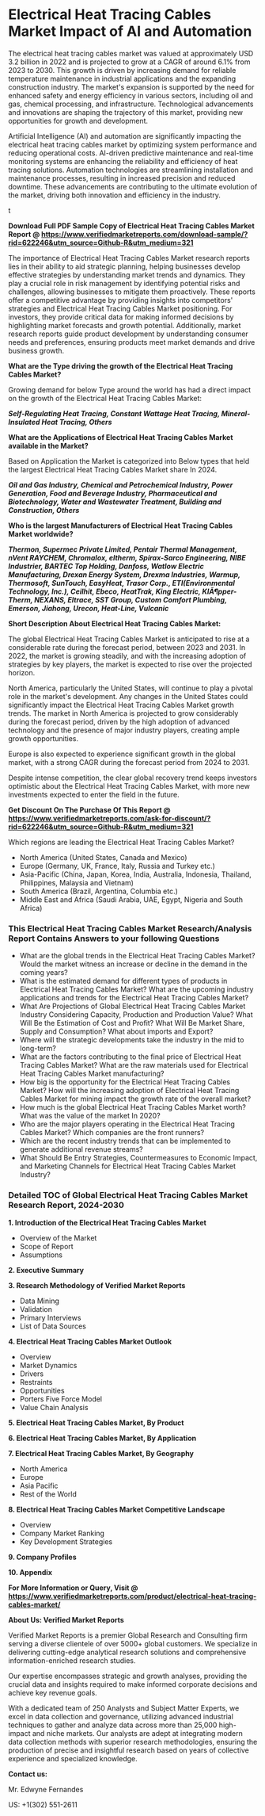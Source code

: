 <meta name="title" content="Global  Electrical Heat Tracing Cables Market Impact of AI and Automation"><meta name="description" content="  The electrical heat tracing cables market was valued at approximately USD 3.2 billion in 2022 and is projected to grow at a CAGR of around 6.1% from 2023 to 2030. Th"><meta name="title" content=" Electrical Heat Tracing Cables Market Size, Share, Scope, Trends, Growth, Opportunities, Analysis, Forecast"> <h1>Electrical Heat Tracing Cables Market Impact of AI and Automation</h1> <p>The electrical heat tracing cables market was valued at approximately USD 3.2 billion in 2022 and is projected to grow at a CAGR of around 6.1% from 2023 to 2030. This growth is driven by increasing demand for reliable temperature maintenance in industrial applications and the expanding construction industry. The market's expansion is supported by the need for enhanced safety and energy efficiency in various sectors, including oil and gas, chemical processing, and infrastructure. Technological advancements and innovations are shaping the trajectory of this market, providing new opportunities for growth and development.</p> <p>Artificial Intelligence (AI) and automation are significantly impacting the electrical heat tracing cables market by optimizing system performance and reducing operational costs. AI-driven predictive maintenance and real-time monitoring systems are enhancing the reliability and efficiency of heat tracing solutions. Automation technologies are streamlining installation and maintenance processes, resulting in increased precision and reduced downtime. These advancements are contributing to the ultimate evolution of the market, driving both innovation and efficiency in the industry.</p> t</p><p id="" class=""><strong>Download Full PDF Sample Copy of Electrical Heat Tracing Cables Market Report @ <a href="https://www.verifiedmarketreports.com/download-sample/?rid=622246&utm_source=Github-R&utm_medium=321" target="_blank">https://www.verifiedmarketreports.com/download-sample/?rid=622246&utm_source=Github-R&utm_medium=321</a></strong></p><p>The importance of&nbsp;Electrical Heat Tracing Cables Market research reports lies in their ability to aid strategic planning, helping businesses develop effective strategies by understanding market trends and dynamics. They play a crucial role in risk management by identifying potential risks and challenges, allowing businesses to mitigate them proactively. These reports offer a competitive advantage by providing insights into competitors' strategies and Electrical Heat Tracing Cables Market positioning. For investors, they provide critical data for making informed decisions by highlighting market forecasts and growth potential. Additionally, market research reports guide product development by understanding consumer needs and preferences, ensuring products meet market demands and drive business growth.</p><p><strong>What are the&nbsp;Type driving the growth of the Electrical Heat Tracing Cables Market?</strong></p><p id="" class="">Growing demand for below Type around the world has had a direct impact on the growth of the Electrical Heat Tracing Cables Market:</p><em><strong>Self-Regulating Heat Tracing, Constant Wattage Heat Tracing, Mineral-Insulated Heat Tracing, Others</strong></em></p><strong>What are the&nbsp;Applications&nbsp;of Electrical Heat Tracing Cables Market available in the Market?</strong></p><p id="" class="">Based on Application the Market is categorized into Below types that held the largest Electrical Heat Tracing Cables Market share In 2024.</p><em><strong>Oil and Gas Industry, Chemical and Petrochemical Industry, Power Generation, Food and Beverage Industry, Pharmaceutical and Biotechnology, Water and Wastewater Treatment, Building and Construction, Others</strong></em></p><strong>Who is the largest Manufacturers of Electrical Heat Tracing Cables Market worldwide?</strong></p><p><em><strong>Thermon, Supermec Private Limited, Pentair Thermal Management, nVent RAYCHEM, Chromalox, eltherm, Spirax-Sarco Engineering, NIBE Industrier, BARTEC Top Holding, Danfoss, Watlow Electric Manufacturing, Drexan Energy System, Drexma Industries, Warmup, Thermosoft, SunTouch, EasyHeat, Trasor Corp., ETI(Environmental Technology, Inc.), Ceilhit, Ebeco, HeatTrak, King Electric, KlÃ¶pper-Therm, NEXANS, Eltrace, SST Group, Custom Comfort Plumbing, Emerson, Jiahong, Urecon, Heat-Line, Vulcanic</strong></em></p><p id="" class=""><strong>Short Description About Electrical Heat Tracing Cables Market:</strong></p><p>The global Electrical Heat Tracing Cables Market is anticipated to rise at a considerable rate during the forecast period, between 2023 and 2031. In 2022, the market is growing steadily, and with the increasing adoption of strategies by key players, the market is expected to rise over the projected horizon.</p><p>North America, particularly the United States, will continue to play a pivotal role in the market's development. Any changes in the United States could significantly impact the Electrical Heat Tracing Cables Market growth trends. The market in North America is projected to grow considerably during the forecast period, driven by the high adoption of advanced technology and the presence of major industry players, creating ample growth opportunities.</p><p>Europe is also expected to experience significant growth in the global market, with a strong CAGR during the forecast period from 2024 to 2031.</p><p>Despite intense competition, the clear global recovery trend keeps investors optimistic about the Electrical Heat Tracing Cables Market, with more new investments expected to enter the field in the future.</p><p id="" class=""><strong>Get Discount On The Purchase Of This Report @ <a href="https://www.verifiedmarketreports.com/ask-for-discount/?rid=622246&utm_source=Github-R&utm_medium=321" target="_blank">https://www.verifiedmarketreports.com/ask-for-discount/?rid=622246&utm_source=Github-R&utm_medium=321</a></strong></p>Which regions are leading the Electrical Heat Tracing Cables Market?</p><ul><li>North America (United States, Canada and Mexico)</li><li>Europe (Germany, UK, France, Italy, Russia and Turkey etc.)</li><li>Asia-Pacific (China, Japan, Korea, India, Australia, Indonesia, Thailand, Philippines, Malaysia and Vietnam)</li><li>South America (Brazil, Argentina, Columbia etc.)</li><li>Middle East and Africa (Saudi Arabia, UAE, Egypt, Nigeria and South Africa)</li></ul><h3 id="" class="">This Electrical Heat Tracing Cables Market Research/Analysis Report Contains Answers to your following Questions</h3><ul><li>What are the global trends in the Electrical Heat Tracing Cables Market? Would the market witness an increase or decline in the demand in the coming years?</li><li>What is the estimated demand for different types of products in Electrical Heat Tracing Cables Market? What are the upcoming industry applications and trends for the Electrical Heat Tracing Cables Market?</li><li>What Are Projections of Global Electrical Heat Tracing Cables Market Industry Considering Capacity, Production and Production Value? What Will Be the Estimation of Cost and Profit? What Will Be Market Share, Supply and Consumption? What about imports and Export?</li><li>Where will the strategic developments take the industry in the mid to long-term?</li><li>What are the factors contributing to the final price of Electrical Heat Tracing Cables Market? What are the raw materials used for Electrical Heat Tracing Cables Market manufacturing?</li><li>How big is the opportunity for the Electrical Heat Tracing Cables Market? How will the increasing adoption of Electrical Heat Tracing Cables Market for mining impact the growth rate of the overall market?</li><li>How much is the global Electrical Heat Tracing Cables Market worth? What was the value of the market In 2020?</li><li>Who are the major players operating in the Electrical Heat Tracing Cables Market? Which companies are the front runners?</li><li>Which are the recent industry trends that can be implemented to generate additional revenue streams?</li><li>What Should Be Entry Strategies, Countermeasures to Economic Impact, and Marketing Channels for Electrical Heat Tracing Cables Market Industry?</li></ul><h3 id="" class="">Detailed TOC of Global Electrical Heat Tracing Cables Market Research Report, 2024-2030</h3><p id="" class=""><strong>1. Introduction of the Electrical Heat Tracing Cables Market</strong></p><ul><li>Overview of the Market</li><li>Scope of Report</li><li>Assumptions</li></ul><p id="" class=""><strong>2. Executive Summary</strong></p><p id="" class=""><strong>3. Research Methodology of Verified Market Reports</strong></p><ul><li>Data Mining</li><li>Validation</li><li>Primary Interviews</li><li>List of Data Sources</li></ul><p id="" class=""><strong>4. Electrical Heat Tracing Cables Market Outlook</strong></p><ul><li>Overview</li><li>Market Dynamics</li><li>Drivers</li><li>Restraints</li><li>Opportunities</li><li>Porters Five Force Model</li><li>Value Chain Analysis</li></ul><p id="" class=""><strong>5. Electrical Heat Tracing Cables Market, By Product</strong></p><p id="" class=""><strong>6. Electrical Heat Tracing Cables Market, By Application</strong></p><p id="" class=""><strong>7. Electrical Heat Tracing Cables Market, By Geography</strong></p><ul><li>North America</li><li>Europe</li><li>Asia Pacific</li><li>Rest of the World</li></ul><p id="" class=""><strong>8. Electrical Heat Tracing Cables Market Competitive Landscape</strong></p><ul><li>Overview</li><li>Company Market Ranking</li><li>Key Development Strategies</li></ul><p id="" class=""><strong>9. Company Profiles</strong></p><p id="" class=""><strong>10. Appendix</strong></p><p id="" class=""><strong>For More Information or Query, Visit @ <a href="https://www.verifiedmarketreports.com/product/electrical-heat-tracing-cables-market/" target="_blank">https://www.verifiedmarketreports.com/product/electrical-heat-tracing-cables-market/</a></strong></p><p id="" class=""><strong>About Us: Verified Market Reports</strong></p><p id="" class="">Verified Market Reports is a premier Global Research and Consulting firm serving a diverse clientele of over 5000+ global customers. We specialize in delivering cutting-edge analytical research solutions and comprehensive information-enriched research studies.</p><p id="" class="">Our expertise encompasses strategic and growth analyses, providing the crucial data and insights required to make informed corporate decisions and achieve key revenue goals.</p><p id="" class="">With a dedicated team of 250 Analysts and Subject Matter Experts, we excel in data collection and governance, utilizing advanced industrial techniques to gather and analyze data across more than 25,000 high-impact and niche markets. Our analysts are adept at integrating modern data collection methods with superior research methodologies, ensuring the production of precise and insightful research based on years of collective experience and specialized knowledge.</p><p id="" class=""><strong>Contact us:</strong></p><p id="" class="">Mr. Edwyne Fernandes</p><p id="" class="">US: +1(302) 551-2611</p>